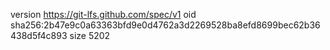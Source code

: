 version https://git-lfs.github.com/spec/v1
oid sha256:2b47e9c0a63363bfd9e0d4762a3d2269528ba8efd8699bec62b36438d5f4c893
size 5202
